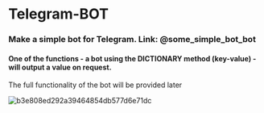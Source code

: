 # Telegram-BOT

### Make a simple bot for Telegram. Link: @some_simple_bot_bot

#### One of the functions - a bot using the DICTIONARY method (key-value) - will output a value on request.

The full functionality of the bot will be provided later

![b3e808ed292a39464854db577d6e71dc](https://user-images.githubusercontent.com/108606736/184423729-f54f5259-0a67-448b-b662-9fcf563dd68b.jpg)
